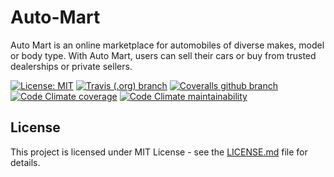 # Auto-Mart

Auto Mart is an online marketplace for automobiles of diverse makes, model or body type.
With Auto Mart, users can sell their cars or buy from trusted dealerships or private sellers.

[![License: MIT](https://img.shields.io/badge/License-MIT-yellow.svg?style=plastic)](https://opensource.org/licenses/MIT)
[![Travis (.org) branch](https://img.shields.io/travis/chidoziegabriel/auto-mart/develop.svg?style=plastic)](https://travis-ci.org/ChidozieGabriel/auto-mart)
[![Coveralls github branch](https://img.shields.io/coveralls/github/ChidozieGabriel/auto-mart/develop.svg?style=plastic)](https://coveralls.io/github/ChidozieGabriel/auto-mart?branch=develop)
[![Code Climate coverage](https://img.shields.io/codeclimate/coverage/ChidozieGabriel/auto-mart.svg?style=plastic)](maintainability/test_coverage)
[![Code Climate maintainability](https://img.shields.io/codeclimate/maintainability/ChidozieGabriel/auto-mart.svg?style=plastic)](https://codeclimate.com/github/ChidozieGabriel/auto-mart/maintainability)

## License

This project is licensed under MIT License - see the [LICENSE.md](LICENSE.md) file for details.
